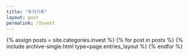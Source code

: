 ```yaml
---
title: "투자기록"
layout: post
permalink: /Invest
---
```


{% assign posts = site.categories.invest %}
{% for post in posts %} {% include archive-single.html type=page.entries_layout %} {% endfor %}
